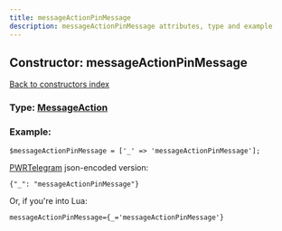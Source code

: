 ```yaml
---
title: messageActionPinMessage
description: messageActionPinMessage attributes, type and example
---
```

## Constructor: messageActionPinMessage  
[Back to constructors index](index.md)






### Type: [MessageAction](../types/MessageAction.md)


### Example:

```
$messageActionPinMessage = ['_' => 'messageActionPinMessage'];
```  

[PWRTelegram](https://pwrtelegram.xyz) json-encoded version:

```
{"_": "messageActionPinMessage"}
```


Or, if you're into Lua:  


```
messageActionPinMessage={_='messageActionPinMessage'}

```


